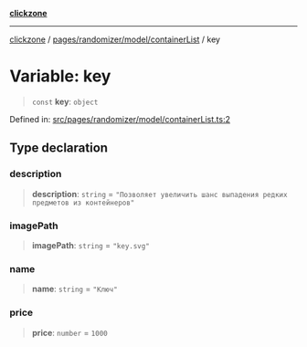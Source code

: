 [**clickzone**](../../../../../README.md)

***

[clickzone](../../../../../README.md) / [pages/randomizer/model/containerList](../README.md) / key

# Variable: key

> `const` **key**: `object`

Defined in: [src/pages/randomizer/model/containerList.ts:2](https://github.com/MaximBri/ClickZone/blob/20f3f0d061a7c50a96ed5bba64acbc325a456072/client/src/pages/randomizer/model/containerList.ts#L2)

## Type declaration

### description

> **description**: `string` = `"Позволяет увеличить шанс выпадения редких предметов из контейнеров"`

### imagePath

> **imagePath**: `string` = `"key.svg"`

### name

> **name**: `string` = `"Ключ"`

### price

> **price**: `number` = `1000`
